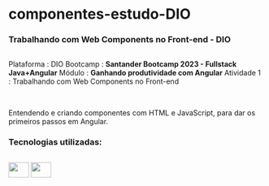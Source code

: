 # componentes-estudo-DIO
### Trabalhando com Web Components no Front-end - DIO

##

Plataforma : DIO
Bootcamp : **Santander Bootcamp 2023 - Fullstack Java+Angular**
Módulo : **Ganhando produtividade com Angular**
Atividade 1 : Trabalhando com Web Components no Front-end

<br>

Entendendo e criando componentes com HTML e JavaScript, para dar os primeiros passos em Angular.

### Tecnologias utilizadas:

##

<img height="30" width="40" src="https://cdn.jsdelivr.net/gh/devicons/devicon/icons/javascript/javascript-original.svg" />
<img height="30" width="40" src="https://cdn.jsdelivr.net/gh/devicons/devicon/icons/html5/html5-original-wordmark.svg" />
          
